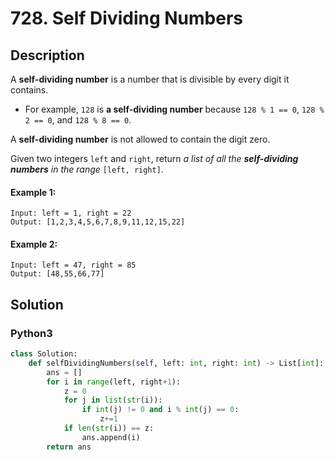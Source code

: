 # 728. Self Dividing Numbers

## Description
A **self-dividing number** is a number that is divisible by every digit it contains.

* For example, `128` is **a self-dividing number** because `128 % 1 == 0`, `128 % 2 == 0`, and `128 % 8 == 0`.

A **self-dividing number** is not allowed to contain the digit zero.

Given two integers `left` and `right`, return *a list of all the **self-dividing numbers** in the range* `[left, right]`.

#### Example 1:
```
Input: left = 1, right = 22
Output: [1,2,3,4,5,6,7,8,9,11,12,15,22]
```
#### Example 2:
```
Input: left = 47, right = 85
Output: [48,55,66,77]
```


## Solution

### Python3
```python
class Solution:
    def selfDividingNumbers(self, left: int, right: int) -> List[int]:
        ans = []
        for i in range(left, right+1):
            z = 0
            for j in list(str(i)):
                if int(j) != 0 and i % int(j) == 0:
                    z+=1
            if len(str(i)) == z:
                ans.append(i)
        return ans
```
